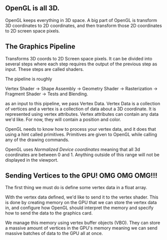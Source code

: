 ## OpenGL is all 3D.

OpenGL keeps everything in 3D space. A big part of OpenGL is transform 3D coordinates to 2D coordinates, and then transform those 2D coordinates to 2D screen space pixels.


## The Graphics Pipeline

Transforms 3D coords to 2D Screen space pixels. It can be divided into several steps where each step requires the output of the previous step as input. These steps are called shaders.


The pipeline is roughly

Vertex Shader -> Shape Assembly -> Geometry Shader -> Rasterization -> Fragment Shader -> Tests and Blending. 


as an input to this pipeline, we pass Vertex Data. Vertex Data is a collection of vertices and a vertex is a collection of data about a 3D coordinate. It is represented using vertex attributes. Vertex attributes can contain any data we'd like. For now, they will contain a position and color.

OpenGL needs to know how to process your vertex data, and it does that using a hint called primitives.
Primitives are given to OpenGL while calling any of the drawing commands.

OpenGL uses *Normalized Device coordinates* meaning that all 3d coordinates are between 0 and 1. Anything outside of this range will not be displayed in the viewport.


## Sending Vertices to the GPU! OMG OMG OMG!!!

The first thing we must do is define some vertex data in a float array.

With the vertex data defined, we'd like to send it to the vertex shader. This is done by creating memory on the GPU that we can store the vertex data in, and configure how OpenGL should interpret the memory and specify how to send the data to the graphics card.

We manage this memory using vertex buffer objects (VBO). They can store a massive amount of vertices in the GPU's memory meaning we can send massive batches of data to the GPU all at once.








